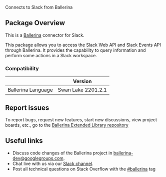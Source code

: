Connects to Slack from Ballerina

## Package Overview
This is a [Ballerina](https://ballerina.io/) connector for Slack.

This package allows you to access the Slack Web API and Slack Events API through Ballerina.
It provides the capability to query information and perform some actions in a Slack workspace.

### Compatibility
|                             |   Version          |
|:---------------------------:|:------------------:|
| Ballerina Language          | Swan Lake 2201.2.1 |

## Report issues
To report bugs, request new features, start new discussions, view project boards, etc., go to the [Ballerina Extended Library repository](https://github.com/ballerina-platform/ballerina-extended-library)

## Useful links
- Discuss code changes of the Ballerina project in [ballerina-dev@googlegroups.com](mailto:ballerina-dev@googlegroups.com).
- Chat live with us via our [Slack channel](https://ballerina.io/community/slack/).
- Post all technical questions on Stack Overflow with the [#ballerina](https://stackoverflow.com/questions/tagged/ballerina) tag
